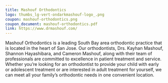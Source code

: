 ```yaml
---
title: Mashouf Orthodontics
logo: thumbs_lg-vert-ondarkmashouf-logo_.png
coupon: mashouf-orthodontics.png
coupon_document: mashouf-orthodontics.pdf
link: https://www.drmashouf.com/
---
```

Mashouf Orthodontics is a leading South Bay area orthodontic practice that is located in the heart of San Jose. Our orthodontists, Drs. Kayhan Mashouf, Shannon Hayashibara, and Cameron Mashouf, along with their team of professionals are committed to excellence in patient treatment and service. Whether you’re looking for an orthodontist to provide your child with early or adolescent treatment or are interested in adult treatment for yourself, we can meet all your family’s orthodontic needs in one convenient location.